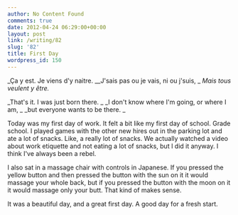 ```yaml
---
author: No Content Found
comments: true
date: 2012-04-24 06:29:00+00:00
layout: post
link: /writing/82
slug: '82'
title: First Day
wordpress_id: 150
---
```


_Ça y est. Je viens d'y naitre. __J'sais pas ou je vais, ni ou j'suis, _
_Mais tous veulent y être._




_That's it. I was just born there. _
_I don't know where I'm going, or where I am, _
_but everyone wants to be there. _




Today was my first day of work. It felt a bit like my first day of school. Grade school. I played games with the other new hires out in the parking lot and ate a lot of snacks. Like, a really lot of snacks. We actually watched a video about work etiquette and not eating a lot of snacks, but I did it anyway. I think I've always been a rebel.




I also sat in a massage chair with controls in Japanese. If you pressed the yellow button and then pressed the button with the sun on it it would massage your whole back, but if you pressed the button with the moon on it it would massage only your butt. That kind of makes sense.




It was a beautiful day, and a great first day. A good day for a fresh start.
